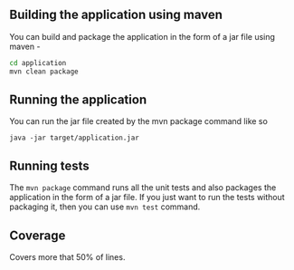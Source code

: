 ## Building the application using maven

You can build and package the application in the form of a jar file using maven -

```sh
cd application
mvn clean package
```

## Running the application

You can run the jar file created by the mvn package command like so

`java -jar target/application.jar`

## Running tests

The `mvn package` command runs all the unit tests and also packages the application in the form of a jar file. If you
just want to run the tests without packaging it, then you can use `mvn test` command.

## Coverage
Covers more that 50% of lines.
